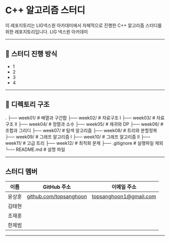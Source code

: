 # C++ 알고리즘 스터디

이 레포지토리는 LIG넥스원 아카데미에서 자체적으로 진행한 C++ 알고리즘 스터디를 위한 레포지토리입니다.
LIG 넥스원 아카데미

---

## 📅 스터디 진행 방식

- 1
- 2
- 3
- 4

---

## 📁 디렉토리 구조

.
├── week01/       # 배열과 구간합
├── week02/       # 자료구조 I
├── week03/       # 자료구조 II
├── week04/       # 정렬과 소수
├── week05/       # 재귀와 DP
├── week06/       # 조합과 그리디
├── week07/       # 탐색 알고리즘
├── week08/       # 트리와 분할정복
├── week09/       # 그래프 알고리즘 I
├── week10/       # 그래프 알고리즘 II
├── week11/       # 고급 트리
├── week12/       # 최적화 문제
├── .gitignore    # 실행파일 제외
└── README.md     # 설명 파일

---

## 스터디 멤버

| 이름   | GitHub 주소                                                | 이메일 주소               |
|--------|-------------------------------------------------------------|----------------------------|
| 윤상훈 | [github.com/topsanghoon](https://github.com/topsanghoon)   | topsanghoon1@gmail.com     |
| 김태현 |                                                             |                            |
| 조재훈 |                                                             |                            |
| 한제범 |                                                             |                            |

---
